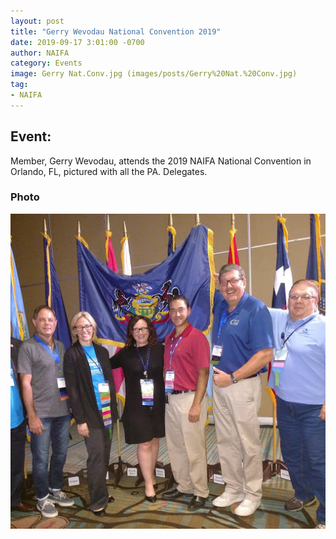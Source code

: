 ```yaml
---
layout: post
title: "Gerry Wevodau National Convention 2019"
date: 2019-09-17 3:01:00 -0700
author: NAIFA
category: Events
image: Gerry Nat.Conv.jpg (images/posts/Gerry%20Nat.%20Conv.jpg)
tag:
- NAIFA
---
```


## Event:
Member, Gerry Wevodau, attends the 2019 NAIFA National Convention in Orlando, FL, pictured with all the PA. Delegates.
### Photo
![Photo 1](/images/posts/Gerry%20Nat.%20Conv.jpg)
